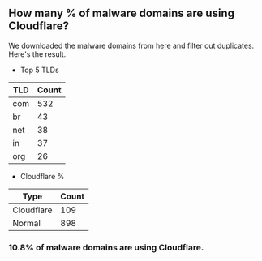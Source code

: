 ## How many % of malware domains are using Cloudflare?


We downloaded the malware domains from [here](https://urlhaus.abuse.ch) and filter out duplicates.
Here's the result.


[//]: # (start replacement)


- Top 5 TLDs

| TLD | Count |
| --- | --- |
| com | 532 |
| br | 43 |
| net | 38 |
| in | 37 |
| org | 26 |


- Cloudflare %

| Type | Count |
| --- | --- |
| Cloudflare | 109 |
| Normal | 898 |


### 10.8% of malware domains are using Cloudflare.